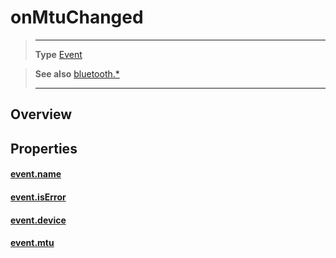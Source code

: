 # onMtuChanged

> --------------------- ------------------------------------------------------------------------------------------
> __Type__              [Event](https://docs.coronalabs.com/api/type/Event.html)


> __See also__          [bluetooth.*](/plugin/bluetooth.md)
> --------------------- ------------------------------------------------------------------------------------------

## Overview

## Properties

#### [event.name](/plugin/bluetooth/type/Server/event/onMtuChanged/name.md)

#### [event.isError](/plugin/bluetooth/type/Server/event/onMtuChanged/isError.md)

#### [event.device](/plugin/bluetooth/type/Server/event/onMtuChanged/device.md)

#### [event.mtu](/plugin/bluetooth/type/Server/event/onMtuChanged/mtu.md)